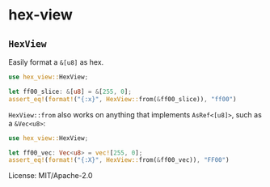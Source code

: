 # hex-view

## `HexView`

Easily format a `&[u8]` as hex.

```rust
use hex_view::HexView;

let ff00_slice: &[u8] = &[255, 0];
assert_eq!(format!("{:x}", HexView::from(&ff00_slice)), "ff00")

```

`HexView::from` also works on anything that implements `AsRef<[u8]>`, such as a `&Vec<u8>`:

```rust
use hex_view::HexView;

let ff00_vec: Vec<u8> = vec![255, 0];
assert_eq!(format!("{:X}", HexView::from(&ff00_vec)), "FF00")
```

License: MIT/Apache-2.0
